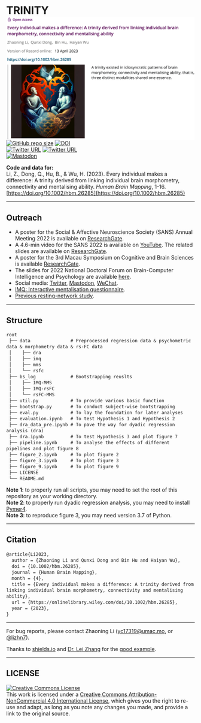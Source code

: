 # TRINITY <img src="https://raw.githubusercontent.com/andlab-um/trinity/main/early_view.png" align="right" width="512px">

[![GitHub repo size](https://img.shields.io/github/languages/code-size/andlab-um/trinity?color=brightgreen&label=repo%20size&logo=github)](https://github.com/andlab-um/trinity)
[![DOI](https://img.shields.io/badge/DOI-10.1002%2Fhbm.26285-blue)](https://doi.org/10.1002/hbm.26285)<br />
[![Twitter URL](https://img.shields.io/twitter/url?label=%40lizhn7&style=social&url=https%3A%2F%2Ftwitter.com%2Flizhn7)](https://twitter.com/lizhn7)
[![Twitter URL](https://img.shields.io/twitter/url?label=%40ANDlab3&style=social&url=https%3A%2F%2Ftwitter.com%2Flizhn7)](https://twitter.com/ANDlab3)  
[![Mastodon](https://img.shields.io/badge/-MASTODON-%232B90D9?style=for-the-badge&logo=mastodon&logoColor=white)](https://sciences.social/@lizhn7)

**Code and data for: <br />**
Li, Z., Dong, Q., Hu, B., & Wu, H. (2023). Every individual makes a difference: A trinity derived from linking individual brain morphometry, connectivity and mentalising ability. *Human Brain Mapping*, 1-16. <br />
[https://doi.org/10.1002/hbm.26285](https://doi.org/10.1002/hbm.26285)
___

## Outreach

- A poster for the Social & Affective Neuroscience Society (SANS) Annual Meeting 2022 is available on [ResearchGate](https://www.researchgate.net/publication/360262009_Every_individual_makes_a_difference_A_trinity_derived_from_linking_individual_brain_morphometry_connectivity_and_mentalising_ability).
- A 4.6-min video for the SANS 2022 is available on [YouTube](https://youtu.be/kmTiUy0SowA). The related slides are available on [ResearchGate](https://www.researchgate.net/publication/360262895_Every_individual_makes_a_difference_A_trinity_derived_from_linking_individual_brain_morphometry_connectivity_and_mentalising_ability).
- A poster for the 3rd Macau Symposium on Cognitive and  Brain Sciences is available [ResearchGate](https://www.researchgate.net/publication/365475694_Every_individual_makes_a_difference_A_trinity_derived_from_linking_individual_brain_morphometry_connectivity_and_mentalising_ability).
- The sildes for 2022 National Doctoral Forum on Brain-Computer Intelligence and Psychology are available [here](https://nbviewer.org/github/Das-Boot/Das-Boot/blob/main/resources/20221119_1.pdf).
- Social media: [Twitter](), [Mastodon](), [WeChat]().
- [IMQ: Interactive mentalisation questionnaire](https://github.com/andlab-um/IMQ).
- [Previous resting-network study](https://github.com/andlab-um/restDishonesty).
___

## Structure

```
root
 ├── data               # Preprocessed regression data & psychometric data & morphometry data & rs-FC data
 │    ├── dra 
 │    ├── imq 
 │    ├── mms
 │    └── rsfc
 ├── bs_log             # Bootstrapping reuslts
 │    ├── IMQ-MMS
 │    ├── IMQ-rsFC
 │    └── rsFC-MMS
 ├── util.py            # To provide various basic function
 ├── bootstrap.py       # To conduct subject-wise bootstrapping 
 ├── eval.py            # To lay the foundation for later analyses
 ├── evaluation.ipynb   # To test Hypothesis 1 and Hypothesis 2
 ├── dra_data_pre.ipynb # To pave the way for dyadic regression analysis (dra)
 ├── dra.ipynb          # To test Hypothesis 3 and plot figure 7
 ├── pipeline.ipynb     # To analyse the effects of different pipelines and plot figure 8
 ├── figure_2.ipynb     # To plot figure 2
 ├── figure_3.ipynb     # To plot figure 3
 ├── figure_9.ipynb     # To plot figure 9
 ├── LICENSE
 └── README.md
```
**Note 1**: to properly run all scripts, you may need to set the root of this repository as your working directory. <br />
**Note 2**: to properly run dyadic regression analysis, you may need to install [Pymer4](https://eshinjolly.com/pymer4/). <br />
**Note 3**: to reproduce figure 3, you may need version 3.7 of Python. <br />
___

## Citation
    
    @article{Li2023,
      author = {Zhaoning Li and Qunxi Dong and Bin Hu and Haiyan Wu},
      doi = {10.1002/hbm.26285},
      journal = {Human Brain Mapping},
      month = {4},
      title = {Every individual makes a difference: A trinity derived from linking individual brain morphometry, connectivity and mentalising ability},
      url = {https://onlinelibrary.wiley.com/doi/10.1002/hbm.26285},
      year = {2023},
    }
___

For bug reports, please contact Zhaoning Li ([yc17319@umac.mo](mailto:yc17319@umac.mo), or [@lizhn7](https://twitter.com/lizhn7)).

Thanks to [shields.io](https://shields.io/) and [Dr. Lei Zhang](https://github.com/lei-zhang) for the [good example](https://github.com/lei-zhang/SIT).
___

## LICENSE

<a rel="license" href="http://creativecommons.org/licenses/by-nc/4.0/"><img alt="Creative Commons License" style="border-width:0" src="https://i.creativecommons.org/l/by-nc/4.0/88x31.png" /></a><br />This work is licensed under a <a rel="license" href="http://creativecommons.org/licenses/by-nc/4.0/">Creative Commons Attribution-NonCommercial 4.0 International License</a>, which gives you the right to re-use and adapt, as long as you note any changes you made, and provide a link to the original source.

